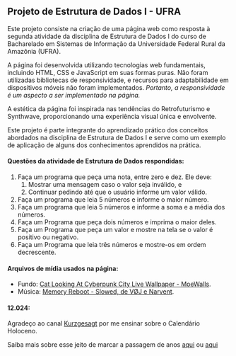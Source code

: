## Projeto de Estrutura de Dados I - UFRA

Este projeto consiste na criação de uma página web como resposta à segunda atividade da disciplina de Estrutura de Dados I do curso de Bacharelado em Sistemas de Informação da Universidade Federal Rural da Amazônia (UFRA).

A página foi desenvolvida utilizando tecnologias web fundamentais, incluindo HTML, CSS e JavaScript em suas formas puras. Não foram utilizadas bibliotecas de responsividade, e recursos para adaptabilidade em dispositivos móveis não foram implementados. *Portanto, a responsividade é um aspecto a ser implementado na página.*

A estética da página foi inspirada nas tendências do Retrofuturismo e Synthwave, proporcionando uma experiência visual única e envolvente.

Este projeto é parte integrante do aprendizado prático dos conceitos abordados na disciplina de Estrutura de Dados I e serve como um exemplo de aplicação de alguns dos conhecimentos aprendidos na prática.

#### Questões da atividade de Estrutura de Dados respondidas:
1. Faça um programa que peça uma nota, entre zero e dez. Ele deve:
	1. Mostrar uma mensagem caso o valor seja inválido, e
	2. Continuar pedindo até que o usuário informe um valor válido. 
2. Faça um programa que leia 5 números e informe o maior número. 
3. Faça um programa que leia 5 números e informe a soma e a média dos números. 
4. Faça um Programa que peça dois números e imprima o maior deles. 
5. Faça um Programa que peça um valor e mostre na tela se o valor é positivo ou negativo. 
6. Faça um Programa que leia três números e mostre-os em ordem decrescente.

#### Arquivos de mídia usados na página:
- Fundo: [Cat Looking At Cyberpunk City Live Wallpaper - MoeWalls](https://moewalls.com/sci-fi/cat-looking-at-cyberpunk-city-live-wallpaper/).
- Música: [Memory Reboot - Slowed, de VØJ e Narvent](https://open.spotify.com/intl-pt/track/7Ev52ukrs7XGyY6q6U3JUJ?si=bb839ed3a4724924).
#### 12.024:
Agradeço ao canal [Kurzgesagt](https://www.youtube.com/user/Kurzgesagt) por me ensinar sobre o Calendário Holoceno.

Saiba mais sobre esse jeito de marcar a passagem de anos [aqui](https://www.youtube.com/watch?v=czgOWmtGVGs&t=13s) ou [aqui](https://pt.wikipedia.org/wiki/Calend%C3%A1rio_Holoceno)
